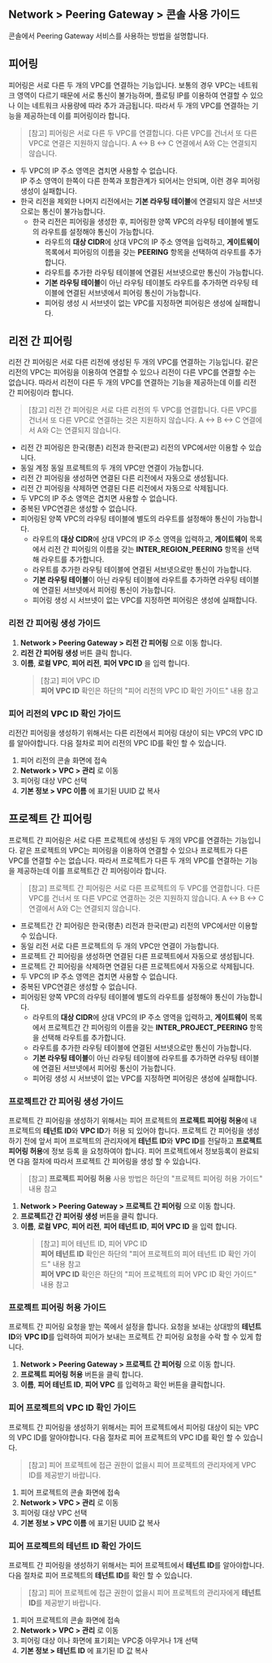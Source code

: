## Network > Peering Gateway > 콘솔 사용 가이드

콘솔에서 Peering Gateway 서비스를 사용하는 방법을 설명합니다.

## 피어링

피어링은 서로 다른 두 개의 VPC를 연결하는 기능입니다. 보통의 경우 VPC는 네트워크 영역이 다르기 때문에 서로 통신이 불가능하며, 플로팅 IP를 이용하여 연결할 수 있으나 이는 네트워크 사용량에 따라 추가 과금됩니다. 따라서 두 개의 VPC를 연결하는 기능을 제공하는데 이를 피어링이라 합니다.

> [참고] 피어링은 서로 다른 두 VPC를 연결합니다. 다른 VPC를 건너서 또 다른 VPC로 연결은 지원하지 않습니다. A <-> B <-> C 연결에서 A와 C는 연결되지 않습니다.

* 두 VPC의 IP 주소 영역은 겹치면 사용할 수 없습니다.<br>
IP 주소 영역이 한쪽이 다른 한쪽과 포함관계가 되어서는 안되며, 이런 경우 피어링 생성이 실패합니다.
* 한국 리전을 제외한 나머지 리전에서는 **기본 라우팅 테이블**에 연결되지 않은 서브넷으로는 통신이 불가능합니다.
    * 한국 리전은 피어링을 생성한 후, 피어링한 양쪽 VPC의 라우팅 테이블에 별도의 라우트를 설정해야 통신이 가능합니다.
        * 라우트의 **대상 CIDR**에 상대 VPC의 IP 주소 영역을 입력하고, **게이트웨이** 목록에서 피어링의 이름을 갖는 **PEERING** 항목을 선택하여 라우트를 추가합니다.
        * 라우트를 추가한 라우팅 테이블에 연결된 서브넷으로만 통신이 가능합니다.
        * **기본 라우팅 테이블**이 아닌 라우팅 테이블도 라우트를 추가하면 라우팅 테이블에 연결된 서브넷에서 피어링 통신이 가능합니다.
        * 피어링 생성 시 서브넷이 없는 VPC를 지정하면 피어링은 생성에 실패합니다.

## 리전 간 피어링

리전 간 피어링은 서로 다른 리전에 생성된 두 개의 VPC를 연결하는 기능입니다. 같은 리전의 VPC는 피어링을 이용하여 연결할 수 있으나 리전이 다른 VPC를 연결할 수는 없습니다. 따라서 리전이 다른 두 개의 VPC를 연결하는 기능을 제공하는데 이를 리전 간 피어링이라 합니다.

> [참고] 리전 간 피어링은 서로 다른 리전의 두 VPC를 연결합니다. 다른 VPC를 건너서 또 다른 VPC로 연결하는 것은 지원하지 않습니다. A <-> B <-> C 연결에서 A와 C는 연결되지 않습니다.

* 리전 간 피어링은 한국(평촌) 리전과 한국(판교) 리전의 VPC에서만 이용할 수 있습니다.
* 동일 계정 동일 프로젝트의 두 개의 VPC만 연결이 가능합니다.
* 리전 간 피어링을 생성하면 연결된 다른 리전에서 자동으로 생성됩니다.
* 리전 간 피어링을 삭제하면 연결된 다른 리전에서 자동으로 삭제됩니다.
* 두 VPC의 IP 주소 영역은 겹치면 사용할 수 없습니다.
* 중복된 VPC연결은 생성할 수 없습니다.
* 피어링된 양쪽 VPC의 라우팅 테이블에 별도의 라우트를 설정해야 통신이 가능합니다.
    * 라우트의 **대상 CIDR**에 상대 VPC의 IP 주소 영역을 입력하고, **게이트웨이** 목록에서 리전 간 피어링의 이름을 갖는 **INTER_REGION_PEERING** 항목을 선택해 라우트를 추가합니다.
    * 라우트를 추가한 라우팅 테이블에 연결된 서브넷으로만 통신이 가능합니다.
    * **기본 라우팅 테이블**이 아닌 라우팅 테이블에 라우트를 추가하면 라우팅 테이블에 연결된 서브넷에서 피어링 통신이 가능합니다.
    * 피어링 생성 시 서브넷이 없는 VPC를 지정하면 피어링은 생성에 실패합니다.

### 리전 간 피어링 생성 가이드
1. **Network > Peering Gateway > 리전 간 피어링** 으로 이동 합니다.
2. **리전 간 피어링 생성** 버튼 클릭 합니다.
3. **이름**, **로컬 VPC**, **피어 리전**, **피어 VPC ID** 을 입력 합니다.</br>
   > [참고] 피어 VPC ID<br>
   > **피어 VPC ID** 확인은 하단의 "피어 리전의 VPC ID 확인 가이드" 내용 참고 

### 피어 리전의 VPC ID 확인 가이드
리전간 피어링을 생성하기 위해서는 다른 리전에서 피어링 대상이 되는 VPC의 VPC ID를 알아야합니다. 다음 절차로 피어 리전의 VPC ID를 확인 할 수 있습니다.

1. 피어 리전의 콘솔 화면에 접속
2. **Network > VPC > 관리** 로 이동
3. 피어링 대상 VPC 선택
4. **기본 정보 > VPC 이름** 에 표기된 UUID 값 복사

## 프로젝트 간 피어링

프로젝트 간 피어링은 서로 다른 프로젝트에 생성된 두 개의 VPC를 연결하는 기능입니다. 같은 프로젝트의 VPC는 피어링을 이용하여 연결할 수 있으나 프로젝트가 다른 VPC를 연결할 수는 없습니다. 따라서 프로젝트가 다른 두 개의 VPC를 연결하는 기능을 제공하는데 이를 프로젝트간 간 피어링이라 합니다.

> [참고] 프로젝트 간 피어링은 서로 다른 프로젝트의 두 VPC를 연결합니다. 다른 VPC를 건너서 또 다른 VPC로 연결하는 것은 지원하지 않습니다. A <-> B <-> C 연결에서 A와 C는 연결되지 않습니다.

* 프로젝트간 간 피어링은 한국(평촌) 리전과 한국(판교) 리전의 VPC에서만 이용할 수 있습니다.
* 동일 리전 서로 다른 프로젝트의 두 개의 VPC만 연결이 가능합니다.
* 프로젝트 간 피어링을 생성하면 연결된 다른 프로젝트에서 자동으로 생성됩니다.
* 프로젝트 간 피어링을 삭제하면 연결된 다른 프로젝트에서 자동으로 삭제됩니다.
* 두 VPC의 IP 주소 영역은 겹치면 사용할 수 없습니다.
* 중복된 VPC연결은 생성할 수 없습니다.
* 피어링된 양쪽 VPC의 라우팅 테이블에 별도의 라우트를 설정해야 통신이 가능합니다.
    * 라우트의 **대상 CIDR**에 상대 VPC의 IP 주소 영역을 입력하고, **게이트웨이** 목록에서 프로젝트간 간 피어링의 이름을 갖는 **INTER_PROJECT_PEERING** 항목을 선택해 라우트를 추가합니다.
    * 라우트를 추가한 라우팅 테이블에 연결된 서브넷으로만 통신이 가능합니다.
    * **기본 라우팅 테이블**이 아닌 라우팅 테이블에 라우트를 추가하면 라우팅 테이블에 연결된 서브넷에서 피어링 통신이 가능합니다.
    * 피어링 생성 시 서브넷이 없는 VPC를 지정하면 피어링은 생성에 실패합니다.

### 프로젝트간 간 피어링 생성 가이드
프로젝트 간 피어링을 생성하기 위해서는 피어 프로젝트의 **프로젝트 피어링 허용**에 내 프로젝트의 **테넌트 ID**와 **VPC ID**가 허용 되 있어야 합니다.
프로젝트 간 피어링을 생성하기 전에 앞서 피어 프로젝트의 관리자에게 **테넌트 ID**와 **VPC ID**를 전달하고 **프로젝트 피어링 허용**에 정보 등록 을 요청하여야 합니다.
피어 프로젝트에서 정보등록이 완료되면 다음 절차에 따라서 프로젝트 간 피어링을 생성 할 수 있습니다.
> [참고] **프로젝트 피어링 허용** 사용 방법은 하단의 "프로젝트 피어링 허용 가이드" 내용 참고 
1. **Network > Peering Gateway > 프로젝트 간 피어링** 으로 이동 합니다.
2. **프로젝트간 간 피어링 생성** 버튼을 클릭 합니다.
3. **이름**, **로컬 VPC**, **피어 리전**, **피어 테넌트 ID**, **피어 VPC ID** 을 입력 합니다.</br>
   > [참고] 피어 테넌트 ID, 피어 VPC ID <br>
   > **피어 테넌트 ID** 확인은 하단의 "피어 프로젝트의 피어 테넌트 ID 확인 가이드" 내용 참고 <br>
   > **피어 VPC ID** 확인은 하단의 "피어 프로젝트의 피어 VPC ID 확인 가이드" 내용 참고

### 프로젝트 피어링 허용 가이드
프로젝트 간 피어링 요청을 받는 쪽에서 설정을 합니다. 요청을 보내는 상대방의 **테넌트 ID**와 **VPC ID**를 입력하여 피어가 보내는 프로젝트 간 피어링 요청을 수락 할 수 있게 합니다.
1. **Network > Peering Gateway > 프로젝트 간 피어링** 으로 이동 합니다.
2. **프로젝트 피어링 허용** 버튼을 클릭 합니다.
3. **이름**, **피어 테넌트 ID**, **피어 VPC** 를 입력하고 확인 버튼을 클릭합니다.

### 피어 프로젝트의 VPC ID 확인 가이드
프로젝트 간 피어링을 생성하기 위해서는 피어 프로젝트에서 피어링 대상이 되는 VPC의 VPC ID를 알아야합니다. 다음 절차로 피어 프로젝트의 VPC ID를 확인 할 수 있습니다.
> [참고] 피어 프로젝트에 접근 권한이 없을시 피어 프로젝트의 관리자에게 VPC ID를 제공받기 바랍니다.

1. 피어 프로젝트의 콘솔 화면에 접속
2. **Network > VPC > 관리** 로 이동
3. 피어링 대상 VPC 선택
4. **기본 정보 > VPC 이름** 에 표기된 UUID 값 복사

### 피어 프로젝트의 테넌트 ID 확인 가이드
프로젝트 간 피어링을 생성하기 위해서는 피어 프로젝트에서 **테넌트 ID**를 알아야합니다. 다음 절차로 피어 프로젝트의 **테넌트 ID**를 확인 할 수 있습니다.
> [참고] 피어 프로젝트에 접근 권한이 없을시 피어 프로젝트의 관리자에게 **테넌트 ID**를 제공받기 바랍니다.

1. 피어 프로젝트의 콘솔 화면에 접속
2. **Network > VPC > 관리** 로 이동
3. 피어링 대상 이나 화면에 표기회는 VPC중 아무거나 1개 선택
4. **기본 정보 > 테넌트 ID** 에 표기된 ID 값 복사

